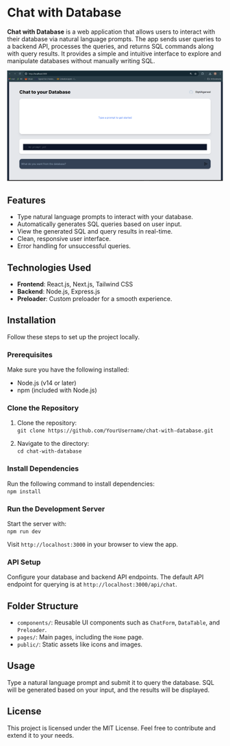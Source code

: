 # Chat with Database

**Chat with Database** is a web application that allows users to interact with their database via natural language prompts. The app sends user queries to a backend API, processes the queries, and returns SQL commands along with query results. It provides a simple and intuitive interface to explore and manipulate databases without manually writing SQL.

![Description of the image](imagee.png)

## Features
- Type natural language prompts to interact with your database.
- Automatically generates SQL queries based on user input.
- View the generated SQL and query results in real-time.
- Clean, responsive user interface.
- Error handling for unsuccessful queries.

## Technologies Used
- **Frontend**: React.js, Next.js, Tailwind CSS
- **Backend**: Node.js, Express.js
- **Preloader**: Custom preloader for a smooth experience.

## Installation

Follow these steps to set up the project locally.

### Prerequisites
Make sure you have the following installed:
- Node.js (v14 or later)
- npm (included with Node.js)

### Clone the Repository
1. Clone the repository:  
   `git clone https://github.com/YourUsername/chat-with-database.git`

2. Navigate to the directory:  
   `cd chat-with-database`

### Install Dependencies
Run the following command to install dependencies:  
`npm install`

### Run the Development Server
Start the server with:  
`npm run dev`

Visit `http://localhost:3000` in your browser to view the app.

### API Setup
Configure your database and backend API endpoints. The default API endpoint for querying is at `http://localhost:3000/api/chat`.

## Folder Structure
- `components/`: Reusable UI components such as `ChatForm`, `DataTable`, and `Preloader`.
- `pages/`: Main pages, including the `Home` page.
- `public/`: Static assets like icons and images.

## Usage
Type a natural language prompt and submit it to query the database. SQL will be generated based on your input, and the results will be displayed.

## License
This project is licensed under the MIT License. Feel free to contribute and extend it to your needs.
